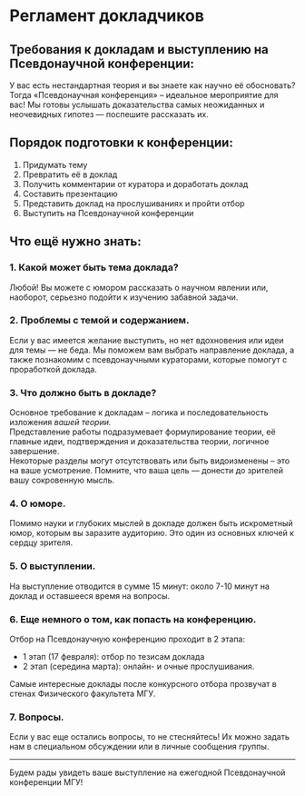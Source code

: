 # Регламент докладчиков

## **Требования к докладам и выступлению на Псевдонаучной конференции:**

У вас есть нестандартная теория и вы знаете как научно её обосновать? Тогда «Псевдонаучная конференция» – идеальное мероприятие для вас! Мы готовы услышать доказательства самых неожиданных и неочевидных гипотез — поспешите рассказать их.

## **Порядок подготовки к конференции:**

1. Придумать тему
2. Превратить её в доклад
3. Получить комментарии от куратора и доработать доклад
4. Составить презентацию
5. Представить доклад на прослушиваниях и пройти отбор
6. Выступить на Псевдонаучной конференции

## **Что ещё нужно знать:**

### **1. Какой может быть тема доклада?**

Любой! Вы можете с юмором рассказать о научном явлении или, наоборот, серьезно подойти к изучению забавной задачи.

### **2. Проблемы с темой и содержанием.**

Если у вас имеется желание выступить, но нет вдохновения или идеи для темы — не беда. Мы поможем вам выбрать направление доклада, а также познакомим с псевдонаучными кураторами, которые помогут с проработкой доклада.

### **3. Что должно быть в докладе?**

Основное требование к докладам _–_ логика и последовательность изложения _вашей теории._\
Представление работы подразумевает формулирование теории, её главные идеи, подтверждения и доказательства теории, логичное завершение.\
Некоторые разделы могут отсутствовать или быть видоизменены – это на ваше усмотрение. Помните, что ваша цель — донести до зрителей вашу сокровенную мысль.

### **4. О юморе.**

Помимо науки и глубоких мыслей в докладе должен быть искрометный юмор, которым вы заразите аудиторию. Это один из основных ключей к сердцу зрителя.

### **5. О выступлении.**

На выступление отводится в сумме 15 минут: около 7-10 минут на доклад и оставшееся время на вопросы.

### **6. Еще немного о том, как попасть на конференцию.**

Отбор на Псевдонаучную конференцию проходит в 2 этапа:

* 1 этап (17 февраля): отбор по тезисам доклада
* 2 этап (середина марта): онлайн- и очные прослушивания.

Самые интересные доклады после конкурсного отбора прозвучат в стенах Физического факультета МГУ.

### **7. Вопросы.**

Если у вас еще остались вопросы, то не стесняйтесь! Их можно задать нам в специальном обсуждении или в личные сообщения группы.

***

Будем рады увидеть ваше выступление на ежегодной Псевдонаучной конференции МГУ!
